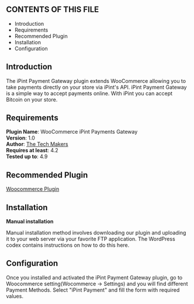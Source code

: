 CONTENTS OF THIS FILE
---------------------

 * Introduction
 * Requirements
 * Recommended Plugin
 * Installation
 * Configuration
 
 
 
 Introduction
 ------------
 The iPint Payment Gateway plugin extends WooCommerce allowing you to take payments directly on your store via iPint's API. iPint Payment Gateway is a simple way to accept payments online. With iPint you can accept Bitcoin on your store.
 
 Requirements
 ------------
 <b>Plugin Name</b>: WooCommerce iPint Payments Gateway<br>
 <b>Version</b>: 1.0<br>
 <b>Author</b>: <a href="https://www.thetechmakers.com/" target="blank">The Tech Makers</a><br>
 <b>Requires at least</b>: 4.2<br>
 <b>Tested up to</b>: 4.9<br>
 
 Recommended Plugin
-------------------
<a href="https://wordpress.org/plugins/woocommerce/" target="blank">Woocommerce Plugin</a>
 
 Installation
 -------------
 
<strong>Manual installation</strong><br>
<p>Manual installation method involves downloading our plugin and uploading it to your web server via your favorite FTP application. The WordPress codex contains instructions on how to do this here.</p>

Configuration
-------------
<p>Once you installed and activated the iPint Payment Gateway plugin, go to Woocommerce setting(Wocommerce -> Settings) and you will find different Payment Methods. Select "iPint Payment" and fill the form with required values.</p>


